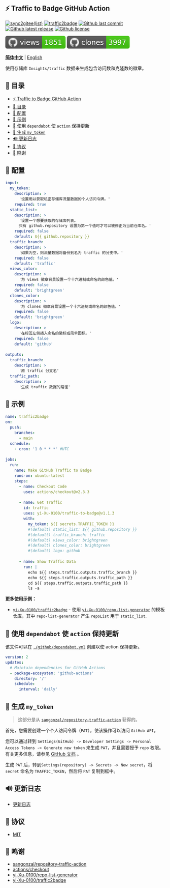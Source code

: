 ## ⚡️ Traffic to Badge GitHub Action

[![sync2gitee(list)](<https://github.com/yi-Xu-0100/hub-mirror/workflows/sync2gitee(list)/badge.svg>)](https://github.com/yi-Xu-0100/hub-mirror)
[![traffic2badge](https://github.com/yi-Xu-0100/traffic-to-badge/workflows/traffic2badge/badge.svg)](https://github.com/yi-Xu-0100/traffic-to-badge/actions?query=workflow%3Atraffic2badge)
[![Github last commit](https://img.shields.io/github/last-commit/yi-Xu-0100/traffic-to-badge)](https://github.com/yi-Xu-0100/traffic-to-badge)
[![Github latest release](https://img.shields.io/github/v/release/yi-Xu-0100/traffic-to-badge)](https://github.com/yi-Xu-0100/traffic-to-badge/releases)
[![Github license](https://img.shields.io/github/license/yi-Xu-0100/traffic-to-badge)](./LICENSE)

[![GitHub views](https://raw.githubusercontent.com/yi-Xu-0100/traffic-to-badge/traffic/traffic-traffic-to-badge/views.svg)](https://github.com/yi-Xu-0100/traffic-to-badge#README_CN)
[![GitHub clones](https://raw.githubusercontent.com/yi-Xu-0100/traffic-to-badge/traffic/traffic-traffic-to-badge/clones.svg)](https://github.com/yi-Xu-0100/traffic-to-badge#README_CN)

[**简体中文**](./README_CN.md) | [English](.README.md)

使用存储库 `Insights/traffic` 数据来生成包含访问数和克隆数的徽章。

## 🎨 目录

- [⚡️ Traffic to Badge GitHub Action](#️-traffic-to-badge-github-action)
- [🎨 目录](#-目录)
- [🚀 配置](#-配置)
- [📝 示例](#-示例)
- [📝 使用 `dependabot` 使 `action` 保持更新](#-使用-dependabot-使-action-保持更新)
- [🙈 生成 `my_token`](#-生成-my_token)
- [🔊 更新日志](#-更新日志)
- [📄 协议](#-协议)
- [🎉 鸣谢](#-鸣谢)

## 🚀 配置

```yaml
input:
  my_token:
    description: >
      '设置用以获取私密存储库流量数据的个人访问令牌。'
    required: true
  static_list:
    description: >
      '设置一个想要获取的存储库列表。
      只有 github.repository 设置为第一个值时才可以被修正为当前仓库名。'
    required: false
    default: ${{ github.repository }}
  traffic_branch:
    description: >
      '如果为空，则流量数据将备份到名为 traffic 的分支中。'
    required: false
    default: 'traffic'
  views_color:
    description: >
      '为 views 徽章背景设置一个十六进制或命名的颜色值。'
    required: false
    default: 'brightgreen'
  clones_color:
    description: >
      '为 clones 徽章背景设置一个十六进制或命名的颜色值。'
    required: false
    default: 'brightgreen'
  logo:
    description: >
      '在标签左侧插入命名的徽标或简单图标。'
    required: false
    default: 'github'

outputs:
  traffic_branch:
    description: >
      '原 traffic 分支名'
  traffic_path:
    description: >
      '生成 traffic 数据的路径'
```

## 📝 示例

```yaml
name: traffic2badge
on:
  push:
    branches:
      - main
  schedule:
    - cron: '1 0 * * *' #UTC

jobs:
  run:
    name: Make GitHub Traffic to Badge
    runs-on: ubuntu-latest
    steps:
      - name: Checkout Code
        uses: actions/checkout@v2.3.3

      - name: Get Traffic
        id: traffic
        uses: yi-Xu-0100/traffic-to-badge@v1.1.3
        with:
          my_token: ${{ secrets.TRAFFIC_TOKEN }}
          #(default) static_list: ${{ github.repository }}
          #(default) traffic_branch: traffic
          #(default) views_color: brightgreen
          #(default) clones_color: brightgreen
          #(default) logo: github

      - name: Show Traffic Data
        run: |
          echo ${{ steps.traffic.outputs.traffic_branch }}
          echo ${{ steps.traffic.outputs.traffic_path }}
          cd ${{ steps.traffic.outputs.traffic_path }}
          ls -a
```

**更多使用示例：**

- [`yi-Xu-0100/traffic2badge`](https://github.com/yi-Xu-0100/traffic2badge) - 使用 [`yi-Xu-0100/repo-list-generator`](https://github.com/marketplace/actions/repo-list-generator) 的模板仓库，其中 `repo-list-generator` 产生 `repoList` 用于 `static_list`.

## 📝 使用 `dependabot` 使 `action` 保持更新

该文件可以在 [`./github/dependabot.yml`](./.github/dependabot.yml) 创建以使 action 保持更新。

```yaml
version: 2
updates:
  # Maintain dependencies for GitHub Actions
  - package-ecosystem: 'github-actions'
    directory: '/'
    schedule:
      interval: 'daily'
```

## 🙈 生成 `my_token`

> 这部分是从 [`sangonzal/repository-traffic-action`](https://github.com/sangonzal/repository-traffic-action) 获得的。

首先，您需要创建一个个人访问令牌（`PAT`），使该操作可以访问 `GitHub API`。

您可以通过转到 `Settings(GitHub) -> Developer Settings -> Personal Access Tokens -> Generate new token` 来生成 `PAT`，并且需要授予 `repo` 权限。 有关更多信息，请参见 [GitHub 文档](https://docs.github.com/cn/free-pro-team@latest/github/authenticating-to-github/creating-a-personal-access-token) 。

生成 `PAT` 后，转到`Settings(repository) -> Secrets -> New secret`，将 `secret` 命名为 `TRAFFIC_TOKEN`，然后将 `PAT` 复制到框中。

## 🔊 更新日志

- [更新日志](./CHANGELOG_CN.md)

## 📄 协议

- [MIT](./LICENSE)

## 🎉 鸣谢

- [sangonzal/repository-traffic-action](https://github.com/sangonzal/repository-traffic-action)
- [actions/checkout](https://github.com/actions/checkout)
- [yi-Xu-0100/repo-list-generator](https://github.com/yi-Xu-0100/repo-list-generator)
- [yi-Xu-0100/traffic2badge](https://github.com/yi-Xu-0100/traffic2badge)
